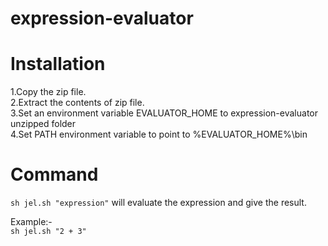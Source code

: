 expression-evaluator
====================


Installation
============
1.Copy the zip file.        
2.Extract the contents of zip file.       
3.Set an environment variable EVALUATOR_HOME to expression-evaluator unzipped folder      
4.Set PATH environment variable to point to %EVALUATOR_HOME%\bin

Command
=======
`sh jel.sh "expression"` 
    will evaluate the expression and give the result.

Example:-                                     
 `sh jel.sh "2 + 3"`